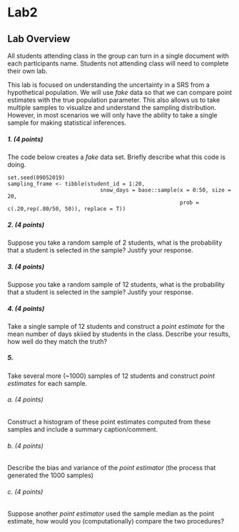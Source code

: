 # Lab2


## Lab Overview
All students attending class in the group can turn in a single document with each participants name. Students not attending class will need to complete their own lab.

This lab is focused on understanding the uncertainty in a SRS from a hypothetical population. We will use *fake* data so that we can compare point estimates with the true population parameter. This also allows us to take multiple samples to visualize and understand the sampling distribution. However, in most scenarios we will only have the ability to take a single sample for making statistical inferences.

##### 1. (4 points)
The code below creates a *fake* data set. Briefly describe what this code is doing.

```{r, messages = F}
set.seed(09052019)
sampling_frame <- tibble(student_id = 1:20,
                             snow_days = base::sample(x = 0:50, size = 20, 
                                                      prob = c(.20,rep(.80/50, 50)), replace = T))
```


##### 2. (4 points) 
Suppose you take a random sample of 2 students, what is the probability that a student is selected in the sample? Justify your response.


##### 3. (4 points) 
Suppose you take a random sample of 12 students, what is the probability that a student is selected in the sample? Justify your response.


##### 4. (4 points)
Take a single sample of 12 students and construct a *point estimate* for the mean number of days skiied by students in the class. Describe your results, how well do they match the truth?

##### 5. 
Take several more (~1000) samples of 12 students and construct *point estimates* for each sample.

###### a. (4 points)
Construct a histogram of these point estimates computed from these samples and include a summary caption/comment.

###### b. (4 points)
Describe the bias and variance of the *point estimator* (the process that generated the 1000 samples)

###### c. (4 points)
Suppose another *point estimator* used the sample median as the point estimate, how would you (computationally) compare the two procedures?

